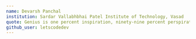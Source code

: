 ```yaml
---
name: Devarsh Panchal
institution: Sardar Vallabhbhai Patel Institute of Technology, Vasad
quote: Genius is one percent inspiration, ninety-nine percent perspiration.
github_user: letscodedev
---
```

